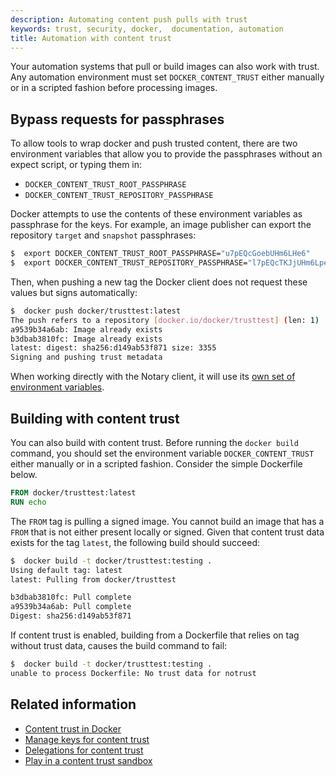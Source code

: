 ```yaml
---
description: Automating content push pulls with trust
keywords: trust, security, docker,  documentation, automation
title: Automation with content trust
---
```


Your automation systems that pull or build images can also work with trust. Any automation environment must set `DOCKER_CONTENT_TRUST` either manually or in a scripted fashion before processing images.

## Bypass requests for passphrases

To allow tools to wrap docker and push trusted content, there are two
environment variables that allow you to provide the passphrases without an
expect script, or typing them in:

 - `DOCKER_CONTENT_TRUST_ROOT_PASSPHRASE`
 - `DOCKER_CONTENT_TRUST_REPOSITORY_PASSPHRASE`

Docker attempts to use the contents of these environment variables as passphrase
for the keys. For example, an image publisher can export the repository `target`
and `snapshot` passphrases:

```bash
$  export DOCKER_CONTENT_TRUST_ROOT_PASSPHRASE="u7pEQcGoebUHm6LHe6"
$  export DOCKER_CONTENT_TRUST_REPOSITORY_PASSPHRASE="l7pEQcTKJjUHm6Lpe4"
```

Then, when pushing a new tag the Docker client does not request these values but signs automatically:

```bash
$  docker push docker/trusttest:latest
The push refers to a repository [docker.io/docker/trusttest] (len: 1)
a9539b34a6ab: Image already exists
b3dbab3810fc: Image already exists
latest: digest: sha256:d149ab53f871 size: 3355
Signing and pushing trust metadata
```

When working directly with the Notary client, it will use its [own set of environment variables](/notary/reference/client-config.md#environment-variables-optional).

## Building with content trust

You can also build with content trust. Before running the `docker build` command, you should set the environment variable `DOCKER_CONTENT_TRUST` either manually or in a scripted fashion. Consider the simple Dockerfile below.

```Dockerfile
FROM docker/trusttest:latest
RUN echo
```

The `FROM` tag is pulling a signed image. You cannot build an image that has a
`FROM` that is not either present locally or signed. Given that content trust
data exists for the tag `latest`, the following build should succeed:

```bash
$  docker build -t docker/trusttest:testing .
Using default tag: latest
latest: Pulling from docker/trusttest

b3dbab3810fc: Pull complete
a9539b34a6ab: Pull complete
Digest: sha256:d149ab53f871
```

If content trust is enabled, building from a Dockerfile that relies on tag without trust data, causes the build command to fail:

```bash
$  docker build -t docker/trusttest:testing .
unable to process Dockerfile: No trust data for notrust
```

## Related information

* [Content trust in Docker](content_trust.md)
* [Manage keys for content trust](trust_key_mng.md)
* [Delegations for content trust](trust_delegation.md)
* [Play in a content trust sandbox](trust_sandbox.md)
